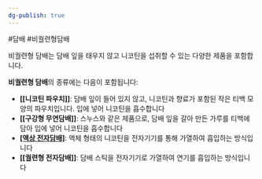 ```yaml
---
dg-publish: true
---
```

#담배 #비궐련형담배


비궐련형 담배는 담배 잎을 태우지 않고 니코틴을 섭취할 수 있는 다양한 제품을 포함합니다.

**비궐련형 담배**의 종류에는 다음이 포함됩니다:

- **[[니코틴 파우치]]**: 담배 잎이 들어 있지 않고, 니코틴과 향료가 포함된 작은 티백 모양의 파우치입니다. 입에 넣어 니코틴을 흡수합니다
- **[[구강형 무연담배]]**: 스누스와 같은 제품으로, 담배 잎을 갈아 만든 가루를 티백에 담아 입에 넣어 니코틴을 흡수합니다
- **[[액상 전자담배]]([[Vape]])**: 액체 형태의 니코틴을 전자기기를 통해 가열하여 흡입하는 방식입니다
- **[[궐련형 전자담배]]**: 담배 스틱을 전자기기로 가열하여 연기를 흡입하는 방식입니다